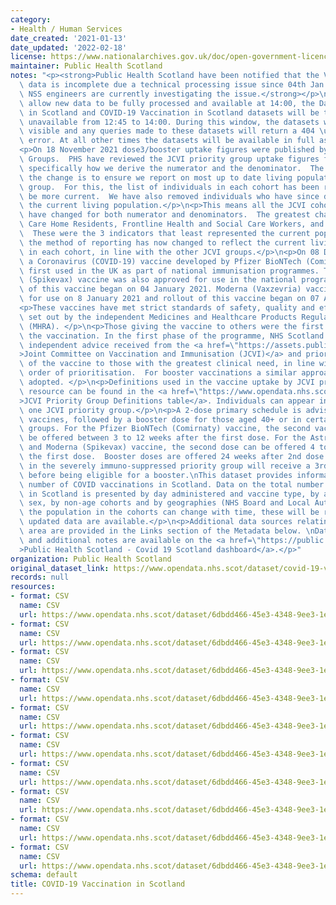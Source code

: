 ```yaml
---
category:
- Health / Human Services
date_created: '2021-01-13'
date_updated: '2022-02-18'
license: https://www.nationalarchives.gov.uk/doc/open-government-licence/version/3/
maintainer: Public Health Scotland
notes: "<p><strong>Public Health Scotland have been notified that the Vaccination\
  \ data is incomplete due a technical processing issue since 04th Jan 2022 15:00.\
  \ NSS engineers are currently investigating the issue.</strong></p>\n<p><strong>To\
  \ allow new data to be fully processed and available at 14:00, the Daily COVID-19\
  \ in Scotland and COVID-19 Vaccination in Scotland datasets will be temporarily\
  \ unavailable from 12:45 to 14:00. During this window, the datasets will not be\
  \ visible and any queries made to these datasets will return a 404 \u2013 Not found\
  \ error. At all other times the datasets will be available in full as usual.</strong></p>\n\
  <p>On 18 November 2021 dose3/booster uptake figures were published by JCVI Priority\
  \ Groups.  PHS have reviewed the JCVI priority group uptake figures from 18/11/2021,\
  \ specifically how we derive the numerator and the denominator.  The rational for\
  \ the change is to ensure we report on most up to date living population for each\
  \ group.  For this, the list of individuals in each cohort has been refreshed to\
  \ be more current.  We have also removed individuals who have since died to reflect\
  \ the current living population.</p>\n<p>This means all the JCVI cohorts and populations\
  \ have changed for both numerator and denominators.  The greatest change is in All\
  \ Care Home Residents, Frontline Health and Social Care Workers, and Care Home Staff.\
  \  These were the 3 indicators that least represented the current population and\
  \ the method of reporting has now changed to reflect the current living population\
  \ in each cohort, in line with the other JCVI groups.</p>\n<p>On 08 December 2020,\
  \ a Coronavirus (COVID-19) vaccine developed by Pfizer BioNTech (Comirnaty) was\
  \ first used in the UK as part of national immunisation programmes. The AstraZeneca\
  \ (Spikevax) vaccine was also approved for use in the national programme, and rollout\
  \ of this vaccine began on 04 January 2021. Moderna (Vaxzevria) vaccine was approved\
  \ for use on 8 January 2021 and rollout of this vaccine began on 07 April 2021.</p>\n\
  <p>These vaccines have met strict standards of safety, quality and effectiveness\
  \ set out by the independent Medicines and Healthcare Products Regulatory Agency\
  \ (MHRA). </p>\n<p>Those giving the vaccine to others were the first to receive\
  \ the vaccination. In the first phase of the programme, NHS Scotland followed the\
  \ independent advice received from the <a href=\"https://assets.publishing.service.gov.uk/government/uploads/system/uploads/attachment_data/file/948353/Priority_groups_for_coronavirus__COVID-19__vaccination_-_advice_from_the_JCVI__2_December_2020.pdf\"\
  >Joint Committee on Vaccination and Immunisation (JCVI)</a> and prioritised delivery\
  \ of the vaccine to those with the greatest clinical need, in line with the recommended\
  \ order of prioritisation.  For booster vaccinations a similar approach has been\
  \ adopted. </p>\n<p>Definitions used in the vaccine uptake by JCVI priority group\
  \ resource can be found in the <a href=\"https://www.opendata.nhs.scot/dataset/covid-19-vaccination-in-scotland/resource/29e8ab8e-065a-4f92-ab70-4371d757633b\"\
  >JCVI Priority Group Definitions table</a>. Individuals can appear in more than\
  \ one JCVI priority group.</p>\n<p>A 2-dose primary schedule is advised for the\
  \ vaccines, followed by a booster dose for those aged 40+ or in certain JCVI priority\
  \ groups. For the Pfizer BioNTech (Comirnaty) vaccine, the second vaccine dose can\
  \ be offered between 3 to 12 weeks after the first dose. For the AstraZeneca (Vaxzevria)\
  \ and Moderna (Spikevax) vaccine, the second dose can be offered 4 to 12 weeks after\
  \ the first dose.  Booster doses are offered 24 weeks after 2nd dose.  Those are\
  \ in the severely immuno-suppressed priority group will receive a 3rd primary dose\
  \ before being eligible for a booster.\nThis dataset provides information on daily\
  \ number of COVID vaccinations in Scotland. Data on the total number of vaccinations\
  \ in Scotland is presented by day administered and vaccine type, by age group, by\
  \ sex, by non-age cohorts and by geographies (NHS Board and Local Authority). As\
  \ the population in the cohorts can change with time, these will be refined when\
  \ updated data are available.</p>\n<p>Additional data sources relating to this topic\
  \ area are provided in the Links section of the Metadata below. \nData visualisation\
  \ and additional notes are available on the <a href=\"https://public.tableau.com/app/profile/phs.covid.19/viz/COVID-19DailyDashboard_15960160643010/Overview\"\
  >Public Health Scotland - Covid 19 Scotland dashboard</a>.</p>"
organization: Public Health Scotland
original_dataset_link: https://www.opendata.nhs.scot/dataset/covid-19-vaccination-in-scotland
records: null
resources:
- format: CSV
  name: CSV
  url: https://www.opendata.nhs.scot/dataset/6dbdd466-45e3-4348-9ee3-1eac72b5a592/resource/42f17a3c-a4db-4965-ba68-3dffe6bca13a/download/daily_vacc_scot_20220218.csv
- format: CSV
  name: CSV
  url: https://www.opendata.nhs.scot/dataset/6dbdd466-45e3-4348-9ee3-1eac72b5a592/resource/9b99e278-b8d8-47df-8d7a-a8cf98519ac1/download/daily_vacc_age_sex_20220218.csv
- format: CSV
  name: CSV
  url: https://www.opendata.nhs.scot/dataset/6dbdd466-45e3-4348-9ee3-1eac72b5a592/resource/758f72d6-7371-4eee-9e6b-0b0798470d7e/download/daily_vacc_hb_2021_part_1_20220218.csv
- format: CSV
  name: CSV
  url: https://www.opendata.nhs.scot/dataset/6dbdd466-45e3-4348-9ee3-1eac72b5a592/resource/09f5073d-2b7a-4c95-9fb3-d59c9da3fbd4/download/daily_vacc_hb_2021_part_2_20220218.csv
- format: CSV
  name: CSV
  url: https://www.opendata.nhs.scot/dataset/6dbdd466-45e3-4348-9ee3-1eac72b5a592/resource/8f7b64b1-eb53-43e9-b888-45af0bc25505/download/daily_vacc_hb_2022_part_1_20220218.csv
- format: CSV
  name: CSV
  url: https://www.opendata.nhs.scot/dataset/6dbdd466-45e3-4348-9ee3-1eac72b5a592/resource/d5ffffc0-f6f3-4b76-8f38-71ccfd7747a4/download/daily_vacc_la_2021_part_1_20220218.csv
- format: CSV
  name: CSV
  url: https://www.opendata.nhs.scot/dataset/6dbdd466-45e3-4348-9ee3-1eac72b5a592/resource/70e10191-6607-4f67-8132-ce14f57cbb28/download/daily_vacc_la_2021_part_2_20220218.csv
- format: CSV
  name: CSV
  url: https://www.opendata.nhs.scot/dataset/6dbdd466-45e3-4348-9ee3-1eac72b5a592/resource/03323275-7985-41b9-b657-7d3be9ca9b19/download/daily_vacc_la_2022_part_1_20220218.csv
- format: CSV
  name: CSV
  url: https://www.opendata.nhs.scot/dataset/6dbdd466-45e3-4348-9ee3-1eac72b5a592/resource/d442b584-fe34-4c8d-acd0-3de9ac568eaf/download/daily_vacc_jcvi_20220218.csv
- format: CSV
  name: CSV
  url: https://www.opendata.nhs.scot/dataset/6dbdd466-45e3-4348-9ee3-1eac72b5a592/resource/29e8ab8e-065a-4f92-ab70-4371d757633b/download/jcvi-table_20220201.xlsx
schema: default
title: COVID-19 Vaccination in Scotland
---
```

